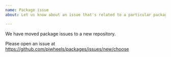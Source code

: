 ```yaml
---
name: Package issue
about: Let us know about an issue that's related to a particular package in piwheels

---
```


We have moved package issues to a new repository.

Please open an issue at https://github.com/piwheels/packages/issues/new/choose
